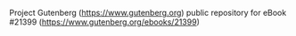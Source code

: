 Project Gutenberg (https://www.gutenberg.org) public repository for eBook #21399 (https://www.gutenberg.org/ebooks/21399)
